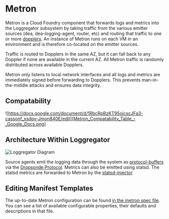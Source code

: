 # Metron

Metron is a Cloud Foundry component that forwards logs and metrics into the
Loggregator subsystem by taking traffic from the various emitter sources (dea,
dea-logging-agent, router, etc) and routing that traffic to one or more
[dopplers](../doppler). An instance of Metron runs on each VM in an
environment and is therefore co-located on the emitter sources.

Traffic is routed to Dopplers in the same AZ, but it can fall back to any
Doppler if none are available in the current AZ. All Metron traffic is
randomly distributed across available Dopplers.

Metron only listens to local network interfaces and all logs and metrics are
immediately signed before forwarding to Dopplers. This prevents
man-in-the-middle attacks and ensures data integrity.

## Compatability
![https://docs.google.com/document/d/1RbcRpBzKT95oicscJFa3-cassonf_xsdpv-Jmon840E/edit](Metron_Compatability_Table_-_Google_Docs.png)

## Architecture Within Loggregator

![Loggregator Diagram](metron.png)

Source agents emit the logging data through the system as
[protocol-buffers](https://developers.google.com/protocol-buffers/) via the
[Dropsonde Protocol](https://github.com/cloudfoundry/dropsonde-protocol).
Metrics can also be emitted using statsd. The statsd metrics are forwarded to
Metron by the
[statsd-injector](https://github.com/cloudfoundry/statsd-injector)

## Editing Manifest Templates

The up-to-date Metron configuration can be found [in the metron spec
file](../jobs/metron_agent/spec). You can see a list of available
configurable properties, their defaults and descriptions in that file.
